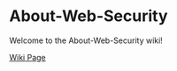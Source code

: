 # About-Web-Security

Welcome to the About-Web-Security wiki!

[Wiki Page](https://github.com/ianchen0119/About-Web-Security/wiki)

